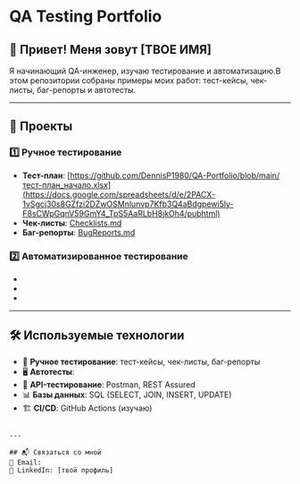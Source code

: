 # QA Testing Portfolio

## 👋 Привет! Меня зовут [ТВОЕ ИМЯ]

Я начинающий QA-инженер, изучаю тестирование и автоматизацию.В этом репозитории собраны примеры моих работ: тест-кейсы, чек-листы, баг-репорты и автотесты.

---

## 📌 Проекты

### 1️⃣ Ручное тестирование
- **Тест-план**: [https://github.com/DennisP1980/QA-Portfolio/blob/main/тест-план_начало.xlsx](https://docs.google.com/spreadsheets/d/e/2PACX-1vSgcj30s8GZfzi2DZwOSMnlunvp7Kfb3Q4aBdgpewi5ly-F8sCWpGqnV59GmY4_TpS5AaRLbH8jkOh4/pubhtml)
- **Чек-листы**: [Checklists.md](./ManualTesting/Checklists.md)
- **Баг-репорты**: [BugReports.md](./ManualTesting/BugReports.md)

### 2️⃣ Автоматизированное тестирование
- 
- 
- 

---

## 🛠 Используемые технологии
- 📝 **Ручное тестирование**: тест-кейсы, чек-листы, баг-репорты  
- 🖥 **Автотесты**: 
- 🔗 **API-тестирование**: Postman, REST Assured  
- 📊 **Базы данных**: SQL (SELECT, JOIN, INSERT, UPDATE)  
- 🏗 **CI/CD**: GitHub Actions (изучаю)  
```

---

## 📬 Связаться со мной
📧 Email:   
📂 LinkedIn: [твой профиль]  

